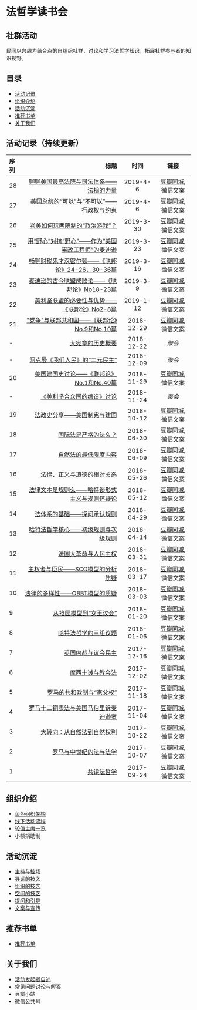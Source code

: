 # 法哲学读书会

## 社群活动
民间以兴趣为结合点的自组织社群，讨论和学习法哲学知识，拓展社群参与者的知识视野。

## 目录
- [活动记录](#activity-records)
- [组织介绍](#structure-desc)
- [活动沉淀](#art-list)
- [推荐书单](#recommend-books)
- [关于我们](#about-us)


<h2 id="activity-records">活动记录（持续更新）</h2>

| 序列      |     标题 |   时间   | 链接|
| :-------- | --------:| :------: |:------: |
| 28    |  [聊聊美国最高法院与司法体系——法槌的力量](/doc/series28.md) | 2019-4-6 | [豆瓣同城](https://www.douban.com/event/32081420/),微信文案 |
| 27    |  [美国总统的“可以”与“不可以”——行政权与约束](/doc/series27.md) | 2019-4-6 | [豆瓣同城](https://www.douban.com/event/32049821/),微信文案 |
| 26    |  [老美如何玩两院制的“政治游戏”？](/doc/series26.md) | 2019-3-30 | [豆瓣同城](https://www.douban.com/event/32015432/),微信文案 |
| 25    |  [用“野心”对抗“野心”——作为“美国宪政工程师”的麦迪逊](/doc/series25.md) | 2019-3-23 | [豆瓣同城](https://www.douban.com/event/31979161/),微信文案 |
| 24    |  [畅聊财税鬼才汉密尔顿——《联邦论》24-26，30-36篇](/doc/series24.md) | 2019-3-16 | [豆瓣同城](https://www.douban.com/event/31957495/),微信文案 |
| 23    |  [麦迪逊的古今联盟成败论——《联邦论》No18-23篇](/doc/series23.md) | 2019-3-9 | [豆瓣同城](https://www.douban.com/event/31915524/),微信文案 |
| 22    |  [美利坚联盟的必要性与优势——《联邦论》No2-8篇](/doc/series22.md) | 2019-1-12 | [豆瓣同城](https://www.douban.com/event/31751764/),微信文案 |
| 21    |  ["党争"与联邦共和国——《联邦论》No.9和No.10篇](/doc/series21.md) | 2018-12-29 | [豆瓣同城](https://www.douban.com/event/31697263/),微信文案 |
| -    |  [大宪章的历史概要](/doc/IntroductionToMagnaCarter.md) | 2018-12-22 | *聚会*|
| -    |  [阿克曼《我们人民》的“二元民主”](/doc/DualDemocracyOfAckerman.md) | 2018-12-09 | *聚会*|
| 20    |  [美国建国史讨论——《联邦论》No.1和No.40篇](/doc/series20.md) | 2018-11-29 | [豆瓣同城](https://www.douban.com/event/31551058/),微信文案 |
| -    |  [《美利坚合众国的缔造》讨论](/doc/TalksAboutCreationOfUnitedStatesOfAmerica.md) | 2018-11-24 | *聚会*|
| 19    |  [法政史分享——美国制宪与建国](/doc/series19.md) | 2018-10-12 | [豆瓣同城](https://www.douban.com/event/31305051/),微信文案 |
| 18    |   [国际法是严格的法么？](/doc/series18.md)  |  2018-06-30 |[豆瓣同城](https://www.douban.com/event/30764308/),微信文案|
| 17    |   [自然法的最低限度内容](/doc/series17.md)  |  2018-06-09 |[豆瓣同城](https://www.douban.com/event/30671529/),微信文案|
| 16    |   [法律、正义与道德的相对关系](/doc/series16.md)  |  2018-05-26 |[豆瓣同城](https://www.douban.com/event/30599281/),微信文案|
| 15    |   [法律文本是规则么——哈特谈形式主义与规则怀疑论](/doc/series15.md)  |  2018-05-12 |[豆瓣同城](https://www.douban.com/event/30552638/),微信文案|
| 14    |   [法体系的基础——探问承认规则](/doc/series14.md)  |  2018-04-29 |[豆瓣同城](https://www.douban.com/event/30474230/),微信文案|
| 13    |   [哈特法哲学核心——初级规则与次级规则](/doc/series13.md)  |  2018-04-14 |[豆瓣同城](https://www.douban.com/event/30385774/),微信文案|
| 12    |   [法国大革命与人民主权](/doc/series12.md)  |  2018-03-31 |[豆瓣同城](https://www.douban.com/event/30327164/),微信文案|
| 11    |   [主权者与臣民——SCO模型的分析质疑](/doc/series11.md)  |  2018-03-17 |[豆瓣同城](https://www.douban.com/event/30261873/),微信文案|
| 10    |   [法律的多样性——OBBT模型的质疑](/doc/series10.md)  |  2018-03-03 |[豆瓣同城](https://www.douban.com/event/30211439/),微信文案|
| 9    |   [从抢匪模型到“女王议会”](/doc/series09.md)  |  2018-01-20 |[豆瓣同城](https://www.douban.com/event/30059447/),微信文案|
| 8    |   [哈特法哲学的三组议题](/doc/series08.md)  |  2018-01-06 |[豆瓣同城](https://www.douban.com/event/30001427/),微信文案|
| 7    |   [英国内战与议会民主](/doc/series07.md) |  2017-12-16 |[豆瓣同城](https://www.douban.com/event/29894461/),微信文案|
| 6    |   [摩西十诫与教会法](/doc/series06.md) |  2017-12-02  |[豆瓣同城](https://www.douban.com/event/29829659/),微信文案|
| 5    |   [罗马的共和政制与“家父权”](/doc/series05.md) |  2017-11-18  |[豆瓣同城](https://www.douban.com/event/29753096/),微信文案|
| 4    |   [罗马十二铜表法与美国马伯里诉麦迪逊案](/doc/series04.md) |  2017-11-04  |[豆瓣同城](https://www.douban.com/event/29668171/),微信文案|
| 3    |   [大转向：从自然法到自然权利](/doc/series03.md) |  2017-10-22  |[豆瓣同城](https://www.douban.com/event/29590751/),微信文案|
| 2    |   [罗马与中世纪的法与法学](/doc/series02.md) |  2017-10-07  |[豆瓣同城](https://www.douban.com/event/29539011/),微信文案|
| 1    |   [共读法哲学](/doc/series01.md) |  2017-09-24  |[豆瓣同城](https://www.douban.com/event/29477807/),微信文案|

<h2 id="structure-desc">组织介绍</h2>

* [角色组织架构](/doc/RoleAndOrganizationalStructure.md)
* [线下活动流程](/doc/WorkFlow.md)
* [轮值主席一览](/doc/chairmanList.md)
* 小额捐助制

<h2 id="art-list">活动沉淀</h2>

* [主持与控场](/doc/Art_of_Host.md)
* [导读的技艺](/doc/Art_of_Guidance_to_Reading.md)
* [组织的技艺](/doc/Art_of_Organize.md)
* [空间的技艺](/doc/Art_of_Space.md)
* [提问和引导](/doc/Art_of_Ask.md)
* [文案与宣传]()

<h2 id="recommend-books">推荐书单</h2>

* [推荐书单](/doc/recommendBooks.md)

<h2 id="about-us">关于我们</h2>

* [活动发起者自述](/doc/Intention.md)
* [常见问题讨论与解答](/doc/FAQ.md)
* 豆瓣小站
* 微信公共号
